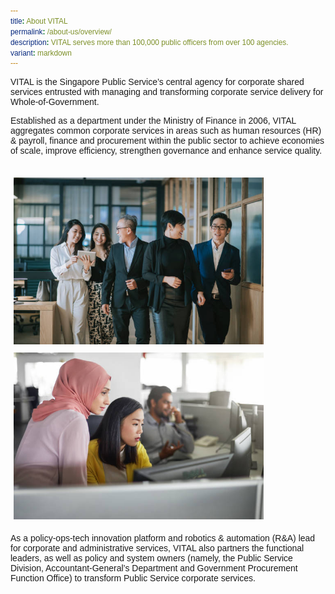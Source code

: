 ```yaml
---
title: About VITAL
permalink: /about-us/overview/
description: VITAL serves more than 100,000 public officers from over 100 agencies.
variant: markdown
---
```

<style>
	*{
	font-family: Arial, Helvetica, sans-serif;
	}
</style>
<div class="container">
<p>VITAL is the Singapore Public Service’s central agency for corporate shared services entrusted with managing and transforming corporate service delivery for Whole-of-Government.</p>
<p>Established as a department under the Ministry of Finance in 2006, VITAL aggregates common corporate services in areas such as human resources (HR) &amp; payroll, finance and procurement within the public sector to achieve economies of scale, improve efficiency, strengthen governance and enhance service quality. </p>&nbsp;
<div class="row">
	<div class="column">
		<img style="width: 400px; padding: 5px;" src="/images/overview/CorporateImg13.jpg">
	</div>
	<div class="column">
		<img style="width: 400px; padding: 5px;" src="/images/overview/CorporateImg10_Asian_.jpg"></div>
	</div>
</div>
<p>As a policy-ops-tech innovation platform and robotics &amp; automation (R&amp;A) lead for corporate and administrative services, VITAL also partners the functional leaders, as well as policy and system owners (namely, the Public Service Division, Accountant-General’s Department and Government Procurement Function Office) to transform Public Service corporate services.</p>